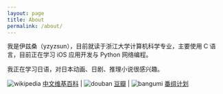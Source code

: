 ```yaml
---
layout: page
title: About
permalink: /about/
---
```


我是伊兹桑（yzyzsun），目前就读于浙江大学计算机科学专业，主要使用 C 语言，目前正在学习 iOS 应用开发与 Python 网络编程。

我正在学习日语，对日本动画、日剧、推理小说很感兴趣。

![wikipedia](/assets/wikipedia.ico) [中文维基百科](https://zh.wikipedia.org/wiki/User:Yzyzsun) |
![douban](/assets/douban.ico) [豆瓣](http://www.douban.com/people/yzyzsun/) |
![bangumi](/assets/bangumi.ico) [番组计划](http://bgm.tv/user/yzyzsun)
